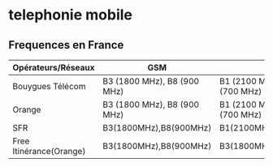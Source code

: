 # telephonie mobile

## Frequences en France



| Opérateurs/Réseaux | GSM | LTE | 2G | 3G | 4G | 5G |
| --- | --- | --- | --- | --- | --- | --- |
| Bouygues Télécom | B3 (1800 MHz), B8 (900 MHz) | B1 (2100 MHz), B3 (1800 MHz), B7 (2600 MHz), B20 (800 MHz), B28a (700 MHz) | B3 (1800 MHz), B8 (900 MHz) | B1 (2100 MHz), B8 (900 MHz) | B1 (2100 MHz), B3 (1800 MHz), B7 (2600 MHz), B20 (800 MHz), B28a (700 MHz) | n1 (2100 MHz), n78 (3500 MHz) |
| Orange | B3 (1800 MHz), B8 (900 MHz) | B1 (2100 MHz), B3 (1800 MHz), B7 (2600 MHz), B20 (800 MHz), B28a (700 MHz) | B3 (1800 MHz), B8 (900 MHz) | B1 (2100 MHz), B8 (900 MHz) | B1 (2100 MHz), B3 (1800 MHz), B7 (2600 MHz), B20 (800 MHz), B28a (700 MHz) | n1(2100MHz),n78(3500MHz)|
| SFR |B3(1800MHz),B8(900MHz)|B1(2100MHz),B3(1800MHz),B7(2600MHz),B20(800MHz),B28a(700MHz)|B3(1800MHz),B8(900MHz)|B1(2100MHz),B8(900MHz)|B1(2100MHz),B3(1800MHz),B7(2600MHz),B20(800MHz),B28a(700MHz)|n1(2100MHz),n78(3500MHz)|
| Free Itinérance(Orange)|B3(1800MHz),B8(900MHz)|B3(1800MHz),B7(2600MHz)|B3(1800MHz),B8(900MHz)|B1(2100MHz)|B3(1800MHz),B7(2600MHz)|n1(2100MHz),n28a(700MHz)|
